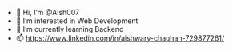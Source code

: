 - 👋 Hi, I’m @Aish007
- 👀 I’m interested in Web Development
- 🌱 I’m currently learning Backend
- 📫 https://www.linkedin.com/in/aishwary-chauhan-729877261/

<!---
Aishw007/Aishw007 is a ✨ special ✨ repository because its `README.md` (this file) appears on your GitHub profile.
You can click the Preview link to take a look at your changes.
--->
